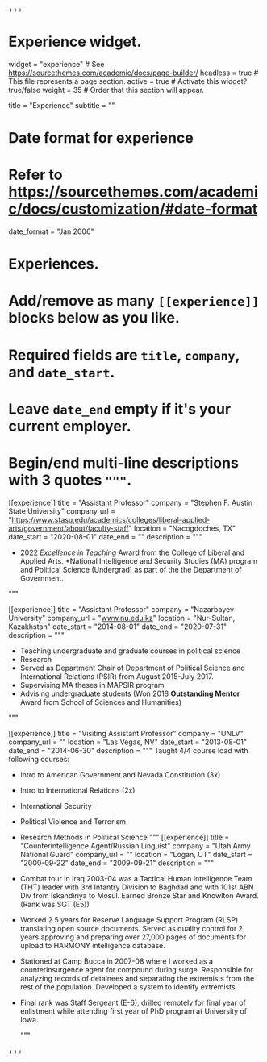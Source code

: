 +++
# Experience widget.
widget = "experience"  # See https://sourcethemes.com/academic/docs/page-builder/
headless = true  # This file represents a page section.
active = true  # Activate this widget? true/false
weight = 35  # Order that this section will appear.

title = "Experience"
subtitle = ""

# Date format for experience
#   Refer to https://sourcethemes.com/academic/docs/customization/#date-format
date_format = "Jan 2006"

# Experiences.
#   Add/remove as many `[[experience]]` blocks below as you like.
#   Required fields are `title`, `company`, and `date_start`.
#   Leave `date_end` empty if it's your current employer.
#   Begin/end multi-line descriptions with 3 quotes `"""`.

[[experience]]
  title = "Assistant Professor"
  company = "Stephen F. Austin State University"
  company_url = "https://www.sfasu.edu/academics/colleges/liberal-applied-arts/government/about/faculty-staff"
  location = "Nacogdoches, TX"
  date_start = "2020-08-01"
  date_end = ""
  description = """
  
  * 2022 *Excellence in Teaching* Award from the College of Liberal and Applied Arts.
  *National Intelligence and Security Studies (MA) program and Political Science (Undergrad) as part of the the Department of Government.
  
  """

[[experience]]
  title = "Assistant Professor"
  company = "Nazarbayev University"
  company_url = "www.nu.edu.kz"
  location = "Nur-Sultan, Kazakhstan"
  date_start = "2014-08-01"
  date_end = "2020-07-31"
  description = """
  
  * Teaching undergraduate and graduate courses in political science
  * Research
  * Served as Department Chair of Department of Political Science and International Relations (PSIR) from August 2015-July 2017.
  * Supervising MA theses in MAPSIR program
  * Advising undergraduate students (Won 2018 **Outstanding Mentor** Award from School of Sciences and Humanities)
  
  """

[[experience]]
  title = "Visiting Assistant Professor"
  company = "UNLV"
  company_url = ""
  location = "Las Vegas, NV"
  date_start = "2013-08-01"
  date_end = "2014-06-30"
  description = """
  Taught 4/4 course load with following courses:
  * Intro to American Government and Nevada Constitution (3x)
  * Intro to International Relations (2x)
  * International Security 
  * Political Violence and Terrorism
  * Research Methods in Political Science
  """
[[experience]]
  title = "Counterintelligence Agent/Russian Linguist"
  company = "Utah Army National Guard"
  company_url = ""
  location = "Logan, UT"
  date_start = "2000-09-22"
  date_end = "2009-09-21"
  description = """
  
* Combat tour in Iraq  2003-04 was a Tactical Human Intelligence Team (THT) leader with 3rd Infantry Division to Baghdad and with 101st ABN Div from Iskandiriya to Mosul. Earned Bronze Star and Knowlton Award. (Rank was SGT (E5))

* Worked 2.5 years for Reserve Language Support Program (RLSP) translating open source documents. Served as quality control for 2 years approving and preparing over 27,000 pages of documents for upload to HARMONY intelligence database.

* Stationed at Camp Bucca in 2007-08 where I worked as a counterinsurgence agent for compound during surge. Responsible for analyzing records of detainees and separating the extremists from the rest of the population. Developed a system to identify extremists.

* Final rank was Staff Sergeant (E-6), drilled remotely for final year of enlistment while attending first year of PhD program at University of Iowa.
  
  """


+++
